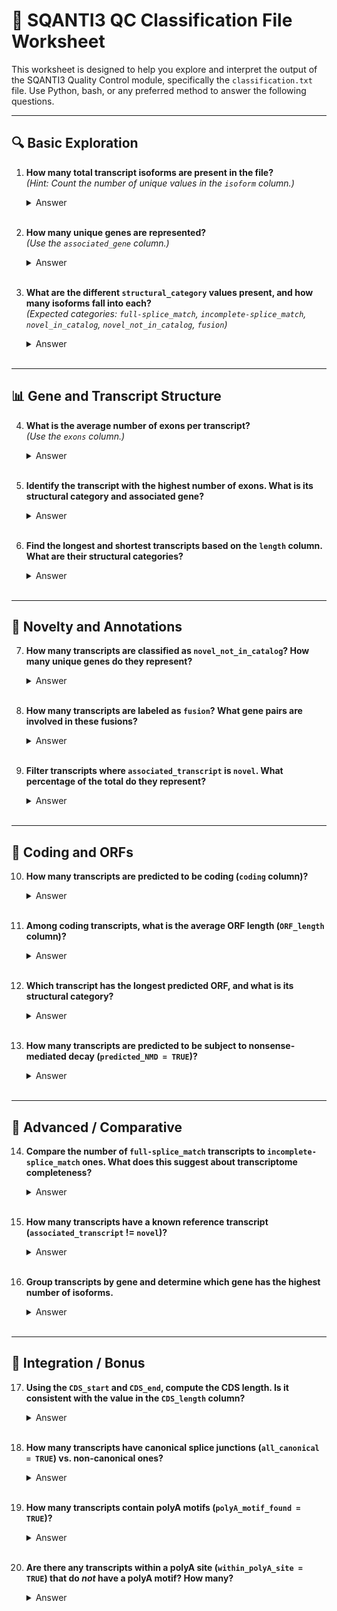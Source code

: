 
# 🧫 SQANTI3 QC Classification File Worksheet

This worksheet is designed to help you explore and interpret the output of the SQANTI3 Quality Control module, specifically the `classification.txt` file. Use Python, bash, or any preferred method to answer the following questions.

---

## 🔍 **Basic Exploration**

1. **How many total transcript isoforms are present in the file?**  
   *(Hint: Count the number of unique values in the `isoform` column.)*  
   <details><summary>Answer</summary>3925</details><br>

2. **How many unique genes are represented?**  
   *(Use the `associated_gene` column.)*  
   <details><summary>Answer</summary>656</details><br>

3. **What are the different `structural_category` values present, and how many isoforms fall into each?**  
   *(Expected categories: `full-splice_match`, `incomplete-splice_match`, `novel_in_catalog`, `novel_not_in_catalog`, `fusion`)*  
   <details><summary>Answer</summary>{'novel_not_in_catalog': 1139, 'incomplete-splice_match': 1138, 'novel_in_catalog': 744, 'full-splice_match': 539, 'genic_intron': 147, 'genic': 113, 'intergenic': 41, 'fusion': 38, 'antisense': 26}</details><br>

---

## 📊 **Gene and Transcript Structure**

4. **What is the average number of exons per transcript?**  
   *(Use the `exons` column.)*  
   <details><summary>Answer</summary>8.36</details><br>

5. **Identify the transcript with the highest number of exons. What is its structural category and associated gene?**  
   <details><summary>Answer</summary>PB.3810.4 with 55 exons. Category: full-splice_match, Gene: ENSG00000241973.11</details><br>

6. **Find the longest and shortest transcripts based on the `length` column. What are their structural categories?**  
   <details><summary>Answer</summary>Shortest: PB.118877.1 (83 nt, genic), Longest: PB.3823.1 (10774 nt, full-splice_match)</details><br>

---

## 🧪 **Novelty and Annotations**

7. **How many transcripts are classified as `novel_not_in_catalog`? How many unique genes do they represent?**  
   <details><summary>Answer</summary>1139 transcripts, 273 unique genes</details><br>

8. **How many transcripts are labeled as `fusion`? What gene pairs are involved in these fusions?**  
   <details><summary>Answer</summary>38 fusion transcripts. Example gene pairs: ENSG00000100181.22_ENSG00000283633.1, ENSG00000100029.18_ENSG00000128242.13, and 15 more</details><br>

9. **Filter transcripts where `associated_transcript` is `novel`. What percentage of the total do they represent?**  
   <details><summary>Answer</summary>57.27%</details><br>

---

## 🧪 **Coding and ORFs**

10. **How many transcripts are predicted to be coding (`coding` column)?**  
    <details><summary>Answer</summary>3180</details><br>

11. **Among coding transcripts, what is the average ORF length (`ORF_length` column)?**  
    <details><summary>Answer</summary>389.17 bp</details><br>

12. **Which transcript has the longest predicted ORF, and what is its structural category?**  
    <details><summary>Answer</summary>PB.3857.1, ORF length: 2414, Category: full-splice_match</details><br>

13. **How many transcripts are predicted to be subject to nonsense-mediated decay (`predicted_NMD = TRUE`)?**  
    <details><summary>Answer</summary>475</details><br>

---

## 🧠 **Advanced / Comparative**

14. **Compare the number of `full-splice_match` transcripts to `incomplete-splice_match` ones. What does this suggest about transcriptome completeness?**  
    <details><summary>Answer</summary>full-splice_match: 539, incomplete-splice_match: 1138. Suggests many partial isoforms</details><br>

15. **How many transcripts have a known reference transcript (`associated_transcript` != `novel`)?**  
    <details><summary>Answer</summary>1677</details><br>

16. **Group transcripts by gene and determine which gene has the highest number of isoforms.**  
    <details><summary>Answer</summary>ENSG00000099917.17 with 53 isoforms</details><br>

---

## 📁 **Integration / Bonus**

17. **Using the `CDS_start` and `CDS_end`, compute the CDS length. Is it consistent with the value in the `CDS_length` column?**  
    <details><summary>Answer</summary>Yes, all 3180 checked entries matched</details><br>

18. **How many transcripts have canonical splice junctions (`all_canonical = TRUE`) vs. non-canonical ones?**  
    <details><summary>Answer</summary>Canonical: 3028, Non-canonical: 310</details><br>

19. **How many transcripts contain polyA motifs (`polyA_motif_found = TRUE`)?**  
    <details><summary>Answer</summary>0</details><br>

20. **Are there any transcripts within a polyA site (`within_polyA_site = TRUE`) that do *not* have a polyA motif? How many?**  
    <details><summary>Answer</summary>0</details><br>